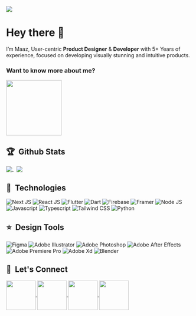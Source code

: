 <a href="https://maazrana.com">
    <picture>
        <source
            srcset="https://mmaazrana.github.io/images/banner-dark.webp"
            media="(prefers-color-scheme: dark)"
        />
        <source
            srcset="https://mmaazrana.github.io/images/banner-light.webp"
            media="(prefers-color-scheme: light), (prefers-color-scheme: no-preference)"
        />
      <img src="https://mmaazrana.github.io/images/banner-dark.webp" />
    </picture> 
</a>

# Hey there 👋

I’m Maaz, User-centric **Product Designer** & **Developer** with 5+ Years of experience, focused on developing visually
stunning
and intuitive products.

### Want to know more about me?

<a href="https://maazrana.com">
    <picture>
        <source
            srcset="https://mmaazrana.github.io/images/cta-alt-dark.webp"
            media="(prefers-color-scheme: dark)"
        />
        <source
            srcset="https://mmaazrana.github.io/images/cta-alt-light.webp"
            media="(prefers-color-scheme: light), (prefers-color-scheme: no-preference)"
        />
      <img height="150" src="https://mmaazrana.github.io/images/cta-alt-dark.webp" />
    </picture> 
</a>

## 🏆 &nbsp;Github Stats

<a href="https://maazrana.com">
    <picture>
        <source
            srcset="https://github-readme-stats-mmaazranas-projects.vercel.app/api?username=mmaazrana&show_icons=true&rank_icon=github&include_all_commits=true&hide_title=true&text_color=CEDDFA&icon_color=4264A8&bg_color=0E1930&border_radius=18&hide_border=true&hide=contribs&show=prs_merged_percentage"
            media="(prefers-color-scheme: dark)"
        />
        <source
            srcset="https://github-readme-stats-mmaazranas-projects.vercel.app/api?username=mmaazrana&show_icons=true&rank_icon=github&include_all_commits=true&hide_title=true&text_color=22365E&icon_color=B4C4E4&bg_color=EEF3FE&border_radius=18&hide_border=true&hide=contribs&show=prs_merged_percentage"
            media="(prefers-color-scheme: light), (prefers-color-scheme: no-preference)"
        />
      <img align="center" src="https://github-readme-stats-mmaazranas-projects.vercel.app/api?username=mmaazrana&show_icons=true&rank_icon=github&include_all_commits=true&hide_title=true&text_color=CEDDFA&icon_color=4264A8&bg_color=0E1930&border_radius=18&hide_border=true&hide=contribs&show=prs_merged_percentage" />
    </picture> 
</a>
&nbsp;
<a href="https://maazrana.com">
    <picture>
        <source
            srcset="https://github-readme-stats-mmaazranas-projects.vercel.app/api/top-langs/?username=mmaazrana&show_icons=true&rank_icon=github&include_all_commits=true&hide_title=true&text_color=CEDDFA&icon_color=4264A8&bg_color=0E1930&border_radius=18&hide_border=true&layout=compact"
            media="(prefers-color-scheme: dark)"
        />
        <source
            srcset="https://github-readme-stats-mmaazranas-projects.vercel.app/api/top-langs/?username=mmaazrana&show_icons=true&rank_icon=github&include_all_commits=true&hide_title=true&text_color=22365E&icon_color=B4C4E4&bg_color=EEF3FE&border_radius=18&hide_border=true&layout=compact"
            media="(prefers-color-scheme: light), (prefers-color-scheme: no-preference)"
        />
      <img align="center" src="https://github-readme-stats-mmaazranas-projects.vercel.app/api/top-langs/?username=mmaazrana&show_icons=true&rank_icon=github&include_all_commits=true&hide_title=true&text_color=CEDDFA&icon_color=4264A8&bg_color=0E1930&border_radius=18&hide_border=true&layout=compact" />
    </picture> 
</a>

## 🚀 &nbsp;Technologies

![Next JS](https://mmaazrana.github.io/images/next.webp)
![React JS](https://mmaazrana.github.io/images/react.webp)
![Flutter](https://mmaazrana.github.io/images/flutter.webp)
![Dart](https://mmaazrana.github.io/images/dart.webp)
![Firebase](https://mmaazrana.github.io/images/firebase.webp)
![Framer](https://mmaazrana.github.io/images/framer.webp)
![Node JS](https://mmaazrana.github.io/images/node.webp)
![Javascript](https://mmaazrana.github.io/images/typescript.webp)
![Typescript](https://mmaazrana.github.io/images/javascript.webp)
![Tailwind CSS](https://mmaazrana.github.io/images/tailwind.webp)
![Python](https://mmaazrana.github.io/images/python.webp)

## ⭐ &nbsp;Design Tools

![Figma](https://mmaazrana.github.io/images/figma.webp)
![Adobe Illustrator](https://mmaazrana.github.io/images/illustrator.webp)
![Adobe Photoshop](https://mmaazrana.github.io/images/photoshop.webp)
![Adobe After Effects](https://mmaazrana.github.io/images/ae.webp)
![Adobe Premiere Pro](https://mmaazrana.github.io/images/premiere.webp)
![Adobe Xd](https://mmaazrana.github.io/images/xd.webp)
![Blender](https://mmaazrana.github.io/images/blender.webp)

## 🙌 &nbsp;Let's Connect

<a href="https://www.linkedin.com/in/mmaazrana/">
    <picture>
        <source
            srcset="https://mmaazrana.github.io/images/linkedin-alt-dark.webp"
            media="(prefers-color-scheme: dark)"
        />
        <source
            srcset="https://mmaazrana.github.io/images/linkedin-alt-light.webp"
            media="(prefers-color-scheme: light), (prefers-color-scheme: no-preference)"
        />
      <img height="80" align="center" src="https://mmaazrana.github.io/images/linkedin-alt-dark.webp" />
    </picture> 
</a>
<a href="https://x.com/mmaazrana">
    <picture>
        <source
            srcset="https://mmaazrana.github.io/images/x-alt-dark.webp"
            media="(prefers-color-scheme: dark)"
        />
        <source
            srcset="https://mmaazrana.github.io/images/x-alt-light.webp"
            media="(prefers-color-scheme: light), (prefers-color-scheme: no-preference)"
        />
      <img height="80" align="center" src="https://mmaazrana.github.io/images/x-alt-dark.webp" />
    </picture> 
</a>
<a href="https://www.behance.net/maazrana3">
    <picture>
        <source
            srcset="https://mmaazrana.github.io/images/behance-alt-dark.webp"
            media="(prefers-color-scheme: dark)"
        />
        <source
            srcset="https://mmaazrana.github.io/images/behance-alt-light.webp"
            media="(prefers-color-scheme: light), (prefers-color-scheme: no-preference)"
        />
      <img height="80" align="center" src="https://mmaazrana.github.io/images/behance-alt-dark.webp" />
    </picture> 
</a>
<a href="https://dribbble.com/mmaazrana">
    <picture>
        <source
            srcset="https://mmaazrana.github.io/images/dribbble-alt-dark.webp"
            media="(prefers-color-scheme: dark)"
        />
        <source
            srcset="https://mmaazrana.github.io/images/dribbble-alt-light.webp"
            media="(prefers-color-scheme: light), (prefers-color-scheme: no-preference)"
        />
      <img height="80" align="center" src="https://mmaazrana.github.io/images/dribbble-alt-dark.webp" />
    </picture> 
</a>

[//]: # (![Maaz's GitHub stats]&#40;https://github-readme-stats-mmaazranas-projects.vercel.app/api?username=mmaazrana&show_icons=true&rank_icon=github&include_all_commits=true&hide_title=true&text_color=CEDDFA&icon_color=4264A8&bg_color=0E1930&border_radius=18&hide_border=true&hide=contribs&show=prs_merged_percentage&#41;)